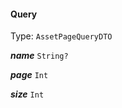 

#### Query

Type: `AssetPageQueryDTO`  
<article>

***name*** `String?` 

</article>
<article>

***page*** `Int` 

</article>
<article>

***size*** `Int` 

</article>

